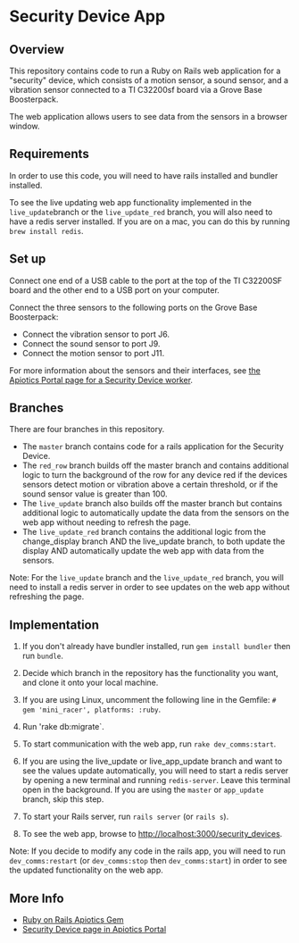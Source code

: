 # Security Device App

## Overview

This repository contains code to run a Ruby on Rails web application for a "security" device, which consists of a motion sensor, a sound sensor, and a vibration sensor connected to a TI C32200sf board via a Grove Base Boosterpack.

The web application allows users to see data from the sensors in a browser window.

## Requirements

In order to use this code, you will need to have rails installed and bundler installed.

To see the live updating web app functionality implemented in the `live_update`branch or the `live_update_red` branch, you will also need to have a redis server installed. If you are on a mac, you can do this by running `brew install redis`.

## Set up

Connect one end of a USB cable to the port at the top of the TI C32200SF board and the other end to a USB port on your computer.

Connect the three sensors to the following ports on the Grove Base Boosterpack:* Connect the vibration sensor to port J6.* Connect the sound sensor to port J9.
* Connect the motion sensor to port J11.  


For more information about the sensors and their interfaces, see [the Apiotics Portal page for a Security Device worker](https://portal.apiotics.com/workers/108).

## Branches

There are four branches in this repository.

* The `master` branch contains code for a rails application for the Security Device.
* The `red_row` branch builds off the master branch and contains additional logic to turn the background of the row for any device red if the devices sensors detect motion or vibration above a certain threshold, or if the sound sensor value is greater than 100.
* The `live_update` branch also builds off the master branch but contains additional logic to automatically update the data from the sensors on the web app without needing to refresh the page.
* The `live_update_red` branch contains the additional logic from the change_display branch AND the live_update branch, to both update the display AND automatically update the web app with data from the sensors.

Note: For the `live_update` branch and the `live_update_red` branch, you will need to install a redis server in order to see updates on the web app without refreshing the page.


## Implementation

1. If you don't already have bundler installed, run `gem install bundler` then run `bundle`.

2. Decide which branch in the repository has the functionality you want, and clone it onto your local machine.

3. If you are using Linux, uncomment the following line in the Gemfile:
`# gem 'mini_racer', platforms: :ruby`.

4. Run 'rake db:migrate`.

5. To start communication with the web app, run `rake dev_comms:start`.

6. If you are using the live_update or live_app_update branch and want to see the values update automatically, you will need to start a redis server by opening a new terminal and running `redis-server`.  Leave this terminal open in the background.  If you are using the `master` or `app_update` branch, skip this step.

7. To start your Rails server, run `rails server` (or `rails s`).

8. To see the web app, browse to <http://localhost:3000/security_devices>.

Note: 
If you decide to modify any code in the rails app, you will need to run `dev_comms:restart` (or `dev_comms:stop` then `dev_comms:start`) in order to see the updated functionality on the web app. 

## More Info
* [Ruby on Rails Apiotics Gem](https://portal.apiotics.com/docs/4)
* [Security Device page in Apiotics Portal](https://portal.apiotics.com/workers/108)